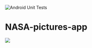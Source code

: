 ![Android Unit Tests](https://github.com/AnirudhBhat/Reddit-client/workflows/Android%20Unit%20Tests/badge.svg)

# NASA-pictures-app

![](https://imgur.com/a/IiMkS03)

